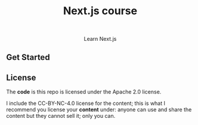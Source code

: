 <h1 align="center">Next.js course</h1> <br>

<p align="center">
  Learn Next.js
</p>

## Get Started

## License

The **code** is this repo is licensed under the Apache 2.0 license.

I include the CC-BY-NC-4.0 license for the content; this is what I recommend you license your **content** under: anyone can use and share the content but they cannot sell it; only you can.
